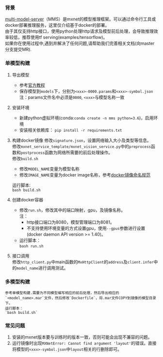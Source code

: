 ### 背景
[multi-model-server](https://github.com/awslabs/multi-model-server)（MMS）是mxnet的模型推理框架。可以通过命令行工具或docker部署推理服务，这里仅介绍基于docker的部署。  
由于其仅支持http接口，使用python处理http请求及模型前后处理，会导致推理效率较低，推荐使用tf serving(examples/tensorflow)。  
如果你在使用过程中,遇到并解决了任何问题,请帮助我们完善相关文档(向master分支提交MR).

### 单模型构建
1. 导出模型
    - 参考[官方教程](http://mxnet.incubator.apache.org/api/python/docs/tutorials/)  
    - 保存模型到`models`下，分别为`<xxx>-0000.params`和`<xxx>-symbol.json`  
    注：params文件名中必须是`0000`, `<xxx>`与模型名称一致
2. 安装环境
    - 新建python虚拟环境(conda:`conda create -n mms python=3.6`)，启用环境
    - 安装相关依赖库： `pip install -r requirements.txt`
3. 构建docker镜像
    修改`signature.json`，设置网络输入大小及类型等信息。  
    修改`mxnet_service_template/mxnet_vision_service.py`中的`preprocess`函数和`postprocess`函数为网络所需要的前后处理操作。  
    修改`build.sh`
     - 修改`MODEL_NAME`变量为模型名称
     - 修改`IMAGE_NAME`变量为docker image名称，参考[docker镜像命名规范](http://wiki.bigo.sg:8090/pages/viewpage.action?pageId=179601831)  

    运行脚本:  
    `bash build.sh`
4. 创建docker容器
    - 修改`run.sh`，修改其中的端口映射，gpu，及镜像名称。  
        注：  
        - http接口端口为8080，模型管理端口为8081。
        - 不支持使用环境变量的方式设置gpu，使用`--gpus`参数进行设置(docker daemon API version >= 1.40)。  
    - 运行脚本：  
    `bash run.sh`
5. 接口调用  
   修改`http_client.py`中main函数的`MxHttpClient`的`address`及`client.infer`中的`model_name`进行调用测试。

### 多模型构建
    参考单模型构建.需要为不同模型编写相应的前后处理，然后导出相应的`<model_name>.mar`文件，然后修改`Dockerfile`，将.mar文件COPY到镜像的模型目录下。  
    运行脚本：  
    `bash build.sh`

### 常见问题
1. 安装的mxnet版本要与训练时的版本一致，否则可能会出现不兼容的问题。
2. 运行镜像时出现`MXNetError: Cannot find argument 'layout'`的错误。直接将模型的`<xxx>-symbol.json`中`layout`相关的行删除即可。
